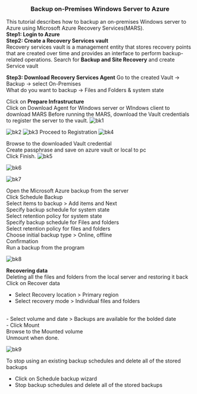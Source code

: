 <h3><p align="center"><b>Backup on-Premises Windows Server to Azure</b></p></h3>
This tutorial describes how to backup an on-premises Windows server to Azure using Microsoft Azure Recovery Services(MARS).<br />
<b>Step1: Login to Azure</b>
<br />
<b>Step2: Create a Recovery Services vault</b>
<br />
Recovery services vault is a management entity that stores recovery points that are created over time and provides an interface to perform backup-related operations.
Search for <b>Backup and Site Recovery</b> and create Service vault<br />

<b>Step3: Download Recovery Services Agent</b>
Go to the created Vault -> Backup -> select On-Premises
<br />
What do you want to backup -> Files and Folders & system state

Click on <b>Prepare Infrastructure
</b>
<br />
Click on Download Agent for Windows server or WIndows client to download MARS
Before running the MARS, download the Vault credentials to register the server to the vault.
![bk1](https://github.com/stahir131/Backup-on-Premises-Windows-Server-to-Azure/assets/64047385/3919dc0b-b1b2-4a10-b7f0-07f726787dfc)

![bk2](https://github.com/stahir131/Backup-on-Premises-Windows-Server-to-Azure/assets/64047385/50d875aa-236e-4530-af0f-2cece8eae3ff)
![bk3](https://github.com/stahir131/Backup-on-Premises-Windows-Server-to-Azure/assets/64047385/add63189-293f-4b10-9850-4aa1beaf606d)
Proceed to Registration
![bk4](https://github.com/stahir131/Backup-on-Premises-Windows-Server-to-Azure/assets/64047385/e43f51df-af47-4b7f-a81a-867c9685fdb4)

Browse to the downloaded Vault credential<br />
Create passphrase and save on azure vault or local to pc
<br />
Click Finish.
![bk5](https://github.com/stahir131/Backup-on-Premises-Windows-Server-to-Azure/assets/64047385/decb2428-ec4f-4033-b6f2-54912f371c40)

![bk6](https://github.com/stahir131/Backup-on-Premises-Windows-Server-to-Azure/assets/64047385/a8c45742-8e40-4d05-aa33-88d1890cbfb4)

![bk7](https://github.com/stahir131/Backup-on-Premises-Windows-Server-to-Azure/assets/64047385/915aeaff-567d-43db-941b-abcdb547780d)

Open the Microsoft Azure backup from the server
<br />
Click Schedule Backup
<br />
Select items to backup > Add items and Next
<br />
Specify backup schedule for system state
<br />
Select retention policy for system state
<br />
Specify backup schedule for Files and folders
<br />
Select retention policy for files and folders
<br />
Choose initial backup type > Online, offline
<br />
Confirmation
<br />
Run a backup from the program

![bk8](https://github.com/stahir131/Backup-on-Premises-Windows-Server-to-Azure/assets/64047385/453fdec7-1a83-45dc-9eb7-afaf41fafb21)

<b>Recovering data</b>
<br />
Deleting all the files and folders from the local server and restoring it back
<br />
Click on Recover data
<br />
- Select Recovery location > Primary region</br>
- Select recovery mode > Individual files and folders
<br />
- Select volume and date > Backups are available for the bolded date
<br />
- Click Mount
<br />
Browse to the Mounted volume
<br />
Unmount when done.

![bk9](https://github.com/stahir131/Backup-on-Premises-Windows-Server-to-Azure/assets/64047385/bd80b3e1-10b9-47d8-a201-ab63b37c5672)

To stop using an existing backup schedules and delete all of the stored backups
-  Click on Schedule backup wizard
-  Stop backup schedules and delete all of the stored backups


